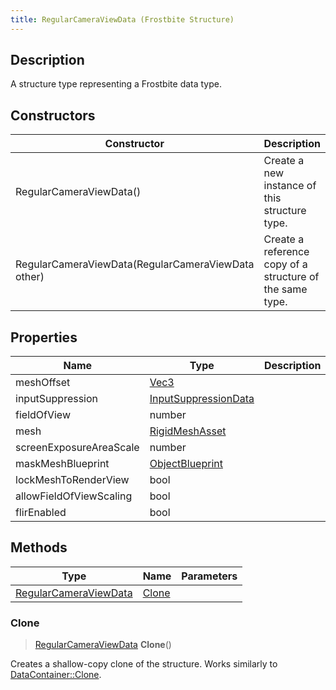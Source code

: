 ```yaml
---
title: RegularCameraViewData (Frostbite Structure)
---
```

## Description

A structure type representing a Frostbite data type.

## Constructors

| Constructor                                        | Description                                              |
| -------------------------------------------------- | -------------------------------------------------------- |
| RegularCameraViewData()                            | Create a new instance of this structure type.            |
| RegularCameraViewData(RegularCameraViewData other) | Create a reference copy of a structure of the same type. |

## Properties

| Name                    | Type                                         | Description |
| ----------------------- | -------------------------------------------- | ----------- |
| meshOffset              | [Vec3](/vext/ref/cls/shr/Vec3)            |             |
| inputSuppression        | [InputSuppressionData](InputSuppressionData) |             |
| fieldOfView             | number                                       |             |
| mesh                    | [RigidMeshAsset](RigidMeshAsset)             |             |
| screenExposureAreaScale | number                                       |             |
| maskMeshBlueprint       | [ObjectBlueprint](ObjectBlueprint)           |             |
| lockMeshToRenderView    | bool                                         |             |
| allowFieldOfViewScaling | bool                                         |             |
| flirEnabled             | bool                                         |             |

## Methods

| Type                                           | Name            | Parameters |
| ---------------------------------------------- | --------------- | ---------- |
| [RegularCameraViewData](RegularCameraViewData) | [Clone](#clone) |            |

### Clone

> [RegularCameraViewData](RegularCameraViewData) **Clone**()

Creates a shallow-copy clone of the structure. Works similarly to [DataContainer::Clone](/vext/ref/cls/shr/datacontainer#clone).
